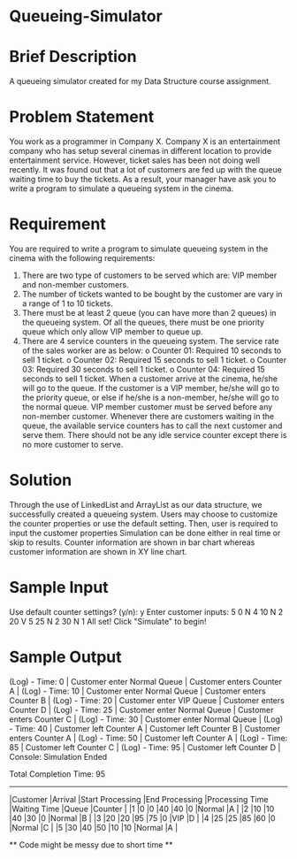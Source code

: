 # Queueing-Simulator

# Brief Description
A queueing simulator created for my Data Structure course assignment.

# Problem Statement
You work as a programmer in Company X. Company X is an entertainment company who has setup several cinemas in different location to provide entertainment service. However, ticket sales has been not doing well recently. It was found out that a lot of customers are fed up with the queue waiting time to buy the tickets. As a result, your manager have ask you to write a program to simulate a queueing system in the cinema.

# Requirement
You are required to write a program to simulate queueing system in the cinema with the following requirements: 
  1. There are two type of customers to be served which are: VIP member and non-member customers. 
  2. The number of tickets wanted to be bought by the customer are vary in a range of 1 to 10 tickets. 
  3. There must be at least 2 queue (you can have more than 2 queues) in the queueing system. Of all the queues, there must be one priority queue which only allow VIP member to queue up. 
  4. There are 4 service counters in the queueing system. The service rate of the sales worker are as below: 
    o Counter 01: Required 10 seconds to sell 1 ticket. 
    o Counter 02: Required 15 seconds to sell 1 ticket. 
    o Counter 03: Required 30 seconds to sell 1 ticket. 
    o Counter 04: Required 15 seconds to sell 1 ticket. 
When a customer arrive at the cinema, he/she will go to the queue. If the customer is a VIP member, he/she will go to the priority queue, or else if he/she is a non-member, he/she will go to the normal queue. VIP member customer must be served before any non-member customer. Whenever there are customers waiting in the queue, the available service counters has to call the next customer and serve them. There should not be any idle service counter except there is no more customer to serve.

# Solution
Through the use of LinkedList and ArrayList as our data structure, we successfully created a queueing system.
Users may choose to customize the counter properties or use the default setting. Then, user is required to input the customer properties
Simulation can be done either in real time or skip to results.
Counter information are shown in bar chart whereas customer information are shown in XY line chart.

# Sample Input

Use default counter settings? (y/n): y
Enter customer inputs: 
5
0 N 4
10 N 2
20 V 5
25 N 2
30 N 1
All set! Click "Simulate" to begin!

# Sample Output

(Log) - Time: 0 | Customer enter Normal Queue | Customer enters Counter A |
(Log) - Time: 10 | Customer enter Normal Queue | Customer enters Counter B |
(Log) - Time: 20 | Customer enter VIP Queue | Customer enters Counter D | 
(Log) - Time: 25 | Customer enter Normal Queue | Customer enters Counter C | 
(Log) - Time: 30 | Customer enter Normal Queue | 
(Log) - Time: 40 | Customer left Counter A | Customer left Counter B | Customer enters Counter A | 
(Log) - Time: 50 | Customer left Counter A | 
(Log) - Time: 85 | Customer left Counter C | 
(Log) - Time: 95 | Customer left Counter D | 
Console: Simulation Ended

Total Completion Time: 95

-------------------------------------------------------------------------------------------------------------------
|Customer  |Arrival   |Start Processing    |End Processing |Processing Time     |Waiting Time   |Queue   |Counter |
|1         |0         |0                   |40             |40                  |0              |Normal  |A       |
|2         |10        |10                  |40             |30                  |0              |Normal  |B       |
|3         |20        |20                  |95             |75                  |0              |VIP     |D       |
|4         |25        |25                  |85             |60                  |0              |Normal  |C       |
|5         |30        |40                  |50             |10                  |10             |Normal  |A       |


** Code might be messy due to short time **
